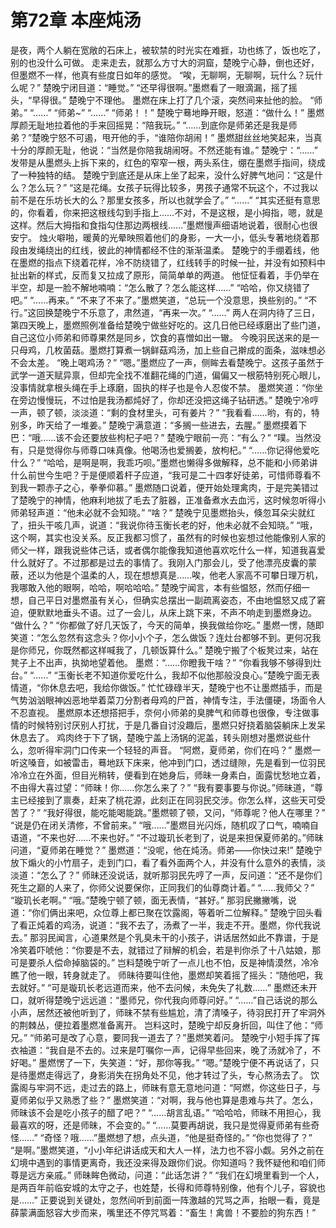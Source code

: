 # 第72章 本座炖汤
是夜，两个人躺在宽敞的石床上，被软禁的时光实在难捱，功也练了，饭也吃了，别的也没什么可做。
走来走去，就那么方寸大的洞窟，楚晚宁心静，倒也还好，但墨燃不一样，他真有些度日如年的感觉。
“唉，无聊啊，无聊啊，玩什么？玩什么呢？”
楚晚宁闭目道：“睡觉。”
“还早得很啊。”墨燃看了一眼滴漏，摇了摇头，“早得很。”
楚晚宁不理他。
墨燃在床上打了几个滚，突然间来扯他的脸。
“师弟。”
“……”
“师弟~”
“……”
“师弟！！”
楚晚宁蓦地睁开眼，怒道：“做什么！”
墨燃厚颜无耻地拉着他的手来回摇晃：“陪我玩。”
“……到底你是师弟还是我是师弟？”楚晚宁怒不可遏，甩开他的手，“谁陪你胡闹！”
墨燃甜丝丝地笑起来，当真十分的厚颜无耻，他说：“当然是你陪我胡闹呀。不然还能有谁。”
楚晚宁：“……”
发带是从墨燃头上拆下来的，红色的窄窄一根，两头系住，绷在墨燃手指间，绕成了一种独特的结。
楚晚宁到底还是从床上坐了起来，没什么好脾气地问：“这是什么？怎么玩？”
“这是花绳。女孩子玩得比较多，男孩子通常不玩这个，不过我以前不是在乐坊长大的么？那里女孩多，所以也就学会了。”
“……”
“其实还挺有意思的，你看着，你来把这根线勾到手指上……不对，不是这根，是小拇指，嗯，就是这样。然后大拇指和食指勾住那边两根线……”墨燃慢声细语地说着，很耐心也很安宁。
烛火噼啪，暖黄的光晕映照着他们的身影，一大一小，低头专著地绕着那段由发绳绕出的红线，彼此的神情都经不住的渐渐温柔。
楚晚宁的手绷着线，他在墨燃的指点下绕着花样，冷不防绕错了，红线转手的时候一扯，并没有如预料中扯出新的样式，反而复又拉成了原形，简简单单的两道。
他怔怔看着，手仍举在半空，却是一脸不解地喃喃：“怎么散了？怎么能这样……”
“哈哈，你又绕错了吧。”
“……再来。”
“不来了不来了。”墨燃笑道，“总玩一个没意思，换些别的。”
“不行。”这回换楚晚宁不乐意了，肃然道，“再来一次。”
“……”
两人在洞内待了三日，第四天晚上，墨燃照例准备给楚晚宁做些好吃的。这几日他已经琢磨出了些门道，自己这位小师弟和师尊果然是同乡，饮食的喜憎如出一辙。
今晚羽民送来的是一只母鸡，几枚菌菇。墨燃打算煮一锅鲜菇鸡汤，加上些自己擀成的面条，滋味想必不会太差。
“晚上喝鸡汤？”
“嗯。”墨燃应了一声，侧眸去看楚晚宁。这孩子虽然于武学一道天赋异禀，但却完全找不准翻花绳的门道，偏偏又一根筋特别死心眼儿，没事情就拿根头绳在手上琢磨，固执的样子也是令人忍俊不禁。
墨燃笑道：“你坐在旁边慢慢玩，不过怕是我汤都炖好了，你却还没把这绳子钻研透。”
楚晚宁冷哼一声，顿了顿，淡淡道：“剩的食材里头，可有姜片？”
“我看看……哟，有的，特别多，昨天给了一堆姜。”
楚晚宁满意道：“多搁一些进去，去腥。”
墨燃摸着下巴：“哦……该不会还要放些枸杞子吧？”
楚晚宁眼前一亮：“有么？”
“噗。当然没有，只是觉得你与师尊口味真像。他喝汤也爱搁姜，放枸杞。”
“……你记得他爱吃什么？”
“哈哈，是啊是啊，我乖巧呗。”墨燃也懒得多做解释，总不能和小师弟讲什么前世今生吧？于是便顺着杆子应道，“我可是二十四孝好徒弟，可惜师尊看不到我一颗赤子之心，拳拳仰慕。”
墨燃随口说着，便开始处理禽肉，于是完美错过了楚晚宁的神情，他麻利地拔了毛去了脏器，正准备煮水去血污，这时候忽听得小师弟轻声道：“他未必就不会知晓。”
“啥？”
楚晚宁见墨燃抬头，倏忽耳朵尖就红了，扭头干咳几声，说道：“我说你待玉衡长老的好，他未必就不会知晓。”
“哦，这个啊，其实也没关系。反正我都习惯了，虽然有的时候也妄想过他能像别人家的师父一样，跟我说些体己话，或者偶尔能像我知道他喜欢吃什么一样，知道我喜爱什么就好了。不过那都是过去的事情了。我刚入门那会儿，受了他漂亮皮囊的蒙蔽，还以为他是个温柔的人，现在想想真是……唉，他老人家高不可攀日理万机，我哪敢入他的眼啊，哈哈，啊哈哈哈。”
楚晚宁闻言，本有些愠怒，然而仔细一想，自己平日对墨燃虽有关心，但确实总摆出一副疏离姿态，不由地愠怒又成了窘迫，便默默地垂头不语。过了一会儿，从床上跳下来，不声不响走到墨燃身边。
“做什么？”
“你都做了好几天饭了，今天的简单，换我做给你吃。”
墨燃一愣，随即笑道：“怎么忽然有这念头？你小小个子，怎么做饭？连灶台都够不到。更何况我是你师兄，你既然都这样喊我了，几顿饭算什么。”
楚晚宁搬了个板凳过来，站在凳子上不出声，执拗地望着他。
墨燃：“……你瞪我干啥？”
“你看我够不够得到灶台。”
“……”
“玉衡长老不知道你爱吃什么，我却不似他那般没良心。”楚晚宁面无表情道，“你休息去吧，我给你做饭。”
忙忙碌碌半天，楚晚宁也不让墨燃插手，而是气势汹汹眼神凶恶地举着菜刀分割者母鸡的尸首，神情专注，手法僵硬，场面令人不忍直视。
墨燃原本还想搭把手，奈何小师弟的臭脾气和师尊也很像，专注做事情的时候特别讨厌别人打扰，于是几番自讨没趣后，墨燃只好挠着脑袋躺床上发呆休息去了。
鸡肉终于下了锅，楚晚宁盖上汤锅的泥盖，转头刚想对墨燃说些什么，忽听得牢洞门口传来一个轻轻的声音。
“阿燃，夏师弟，你们在吗？”
墨燃一听这嗓音，如被雷击，蓦地跃下床来，他冲到门口，透过缝隙，先是看到一位羽民冷冷立在外面，但目光稍转，便看到在她身后，师昧一身素白，面露忧愁地立着，不由得大喜过望：“师昧！你……你怎么来了？”
“我有要事要与你说。”师昧道，“尊主已经接到了禀奏，赶来了桃花源，此刻正在同羽民交涉。你怎么样，这些天可受苦了？”
“我好得很，能吃能喝能跳。”墨燃顿了顿，又问，“师尊呢？他人在哪里？”
“说是仍在闭关清修，不曾前来。”
“哦……”墨燃目光闪烁，随机叹了口气，喃喃自语道，“不来也好……不来也好。”
“不过璇玑长老到了，说是来担保夏师弟的。”师昧问道，“夏师弟在睡觉？”
墨燃道：“没呢，他在炖汤。师弟——你快过来!”
楚晚宁放下煽火的小竹扇子，走到门口，看了看外面两个人，并没有什么意外的表情，淡淡道：“怎么了？”
师昧还没说话，就听那羽民先哼了一声，反问道：“还不是你们死生之巅的人来了，你师父说要保你，正同我们的仙尊商计着。”
“……我师父？”
“璇玑长老啊。”
“哦。”楚晚宁顿了顿，面无表情，“甚好。”
那羽民撇撇嘴，说道：“你们俩出来吧，众位尊上都已聚在饮露阁，等着听二位解释。”
楚晚宁回头看了看正炖着的鸡汤，说道：“我不去了，汤煮了一半，我走不开。墨燃，你代我说去。”
那羽民闻言，心道果然是个乳臭未干的小孩子，讲话居然如此不靠谱，于是冷笑着吓唬他：“你要是不去，就错过了辩解的机会，若是判你杀了十八姑娘，那可是要杀人偿命掉脑袋的。”
岂料楚晚宁听了一点儿也不怕，反是神情漠然，冷冷瞧了他一眼，转身就走了。
师昧待要叫住他，墨燃却笑着摇了摇头：“随他吧，我去就好。”
“可是璇玑长老远道而来，他不去问候，未免失了礼数……”
墨燃还未开口，就听得楚晚宁远远道：“墨师兄，你代我向师尊问好。”
“……”自己话说的那么小声，居然还被他听到了，师昧不禁有些尴尬，清了清嗓子，待羽民打开了牢洞外的荆棘丛，便拉着墨燃准备离开。
岂料这时，楚晚宁却反身折回，叫住了他：“师兄。”
“师弟可是改了心意，要同我一道去了？”墨燃笑着问。
楚晚宁小短手挥了挥衣袖道：“我自是不去的。过来是叮嘱你一声，记得早些回来，晚了汤就冷了，不好喝。”
墨燃愣了一下，失笑道：“好，那你等我。”
“嗯。”楚晚宁便不再说话了，只是待墨燃走得远了，身影消失在拐角处不见，他才转过了头，专心熬汤去了。
饮露阁与牢洞不远，走过去的路上，师昧有意无意地问道：“阿燃，你这些日子，与夏师弟似乎又熟悉了些？”
墨燃笑道：“对啊，我与他也算是患难与共了。怎么，师昧该不会是吃小孩子的醋了吧？”
“……胡言乱语。”
“哈哈哈，师昧不用担心，我最喜欢的呀，还是师昧，不会变的。”
“……莫要再胡说，我只是觉得夏师弟有些奇怪……”
“奇怪？哦……”墨燃想了想，点头道，“他是挺奇怪的。”
“你也觉得了？”
“是啊。”墨燃笑道，“小小年纪讲话成天和大人一样，法力也不容小觑。另外之前在幻境中遇到的事情更离奇，我还没来得及跟你们说。你知道吗？我怀疑他和咱们师尊是远方亲戚。”
师昧眸色微动，问道：“此话怎讲？”
“我们在幻境里看到一个人，是两百年前临安城的太守之子，也姓楚，长得和师尊特别像，他有个儿子，容貌也是……”
正要说到关键处，忽然间听到前面一阵激越的咒骂之声，抬眼一看，竟是薛蒙满面怒容大步而来，嘴里还不停咒骂着：“畜生！禽兽！不要脸的狗东西！”
